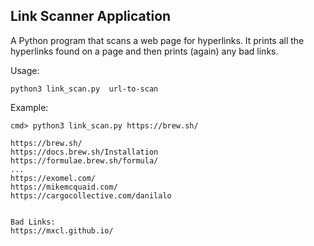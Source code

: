 ## Link Scanner Application

A Python program that scans a web page for hyperlinks.  It prints all the hyperlinks found on a page and then prints (again) any bad links.

Usage:
```
python3 link_scan.py  url-to-scan
```

Example:
```
cmd> python3 link_scan.py https://brew.sh/

https://brew.sh/
https://docs.brew.sh/Installation
https://formulae.brew.sh/formula/
...
https://exomel.com/
https://mikemcquaid.com/
https://cargocollective.com/danilalo


Bad Links:
https://mxcl.github.io/
```

